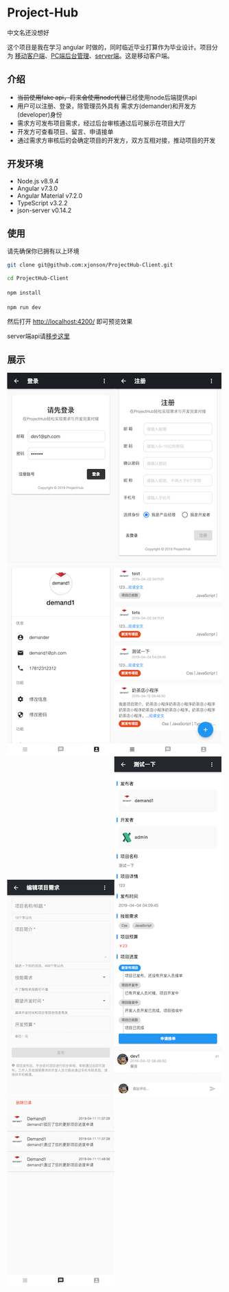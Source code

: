 # Project-Hub

中文名还没想好

这个项目是我在学习 angular 时做的，同时临近毕业打算作为毕业设计。项目分为 [移动客户端](https://github.com/xjonson/ProjectHub-Client)、[PC端后台管理](https://github.com/xjonson/ProjectHub-Admin)、[server端](https://github.com/xjonson/ProjectHub-BackEnd)。这是移动客户端。

## 介绍

- ~~当前使用fake api，将来会使用node代替~~已经使用node后端提供api
- 用户可以注册、登录，除管理员外具有 需求方(demander)和开发方(developer)身份
- 需求方可发布项目需求，经过后台审核通过后可展示在项目大厅
- 开发方可查看项目、留言、申请接单
- 通过需求方审核后的会确定项目的开发方，双方互相对接，推动项目的开发


## 开发环境

- Node.js v8.9.4
- Angular v7.3.0
- Angular Material v7.2.0
- TypeScript v3.2.2
- json-server v0.14.2


## 使用

请先确保你已拥有以上环境

```bash
git clone git@github.com:xjonson/ProjectHub-Client.git
```

```bash
cd ProjectHub-Client

npm install

npm run dev
```

然后打开 [http://localhost:4200/](http://localhost:4200/) 即可预览效果

server端api请[移步这里](https://github.com/xjonson/ProjectHub-BackEnd)

## 展示

![user_login](./screenshots/user_login.png)![user_register](./screenshots/user_register.png)![user_profile](./screenshots/user_profile.png)![project_list](./screenshots/project_list.png)![project_edit](./screenshots/project_edit.png)![project_detail](./screenshots/project_detail.png)![msgs](./screenshots/msgs.png)